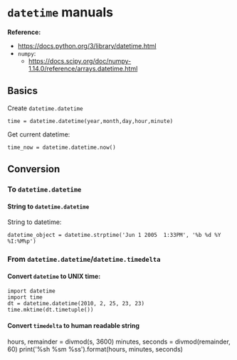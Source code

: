 # `datetime` manuals


**Reference:**
- https://docs.python.org/3/library/datetime.html
- `numpy`:
  - https://docs.scipy.org/doc/numpy-1.14.0/reference/arrays.datetime.html


## Basics

Create `datetime.datetime`

~~~~
time = datetime.datetime(year,month,day,hour,minute)
~~~~

Get current datetime:

~~~~
time_now = datetime.datetime.now()
~~~~



## Conversion


### To `datetime.datetime`

#### String to `datetime.datetime`

String to datetime:

~~~~
datetime_object = datetime.strptime('Jun 1 2005  1:33PM', '%b %d %Y %I:%M%p')
~~~~



### From `datetime.datetime`/`datetime.timedelta`

#### Convert `datetime` to UNIX time:

~~~~
import datetime
import time
dt = datetime.datetime(2010, 2, 25, 23, 23)
time.mktime(dt.timetuple())
~~~~

#### Convert `timedelta` to human readable string

hours, remainder = divmod(s, 3600)
minutes, seconds = divmod(remainder, 60)
print('%sh %sm %ss').format(hours, minutes, seconds)

